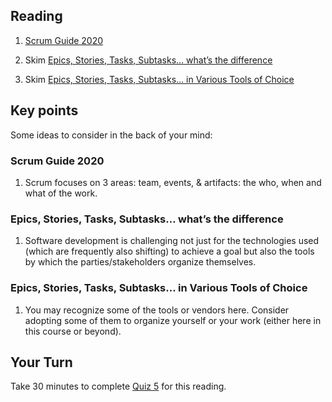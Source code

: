 ## Reading

1. [Scrum Guide 2020](https://www.scrumguides.org/docs/scrumguide/v2020/2020-Scrum-Guide-US.pdf)

2. Skim [Epics, Stories, Tasks, Subtasks… what’s the difference](https://lastcallmedia.com/blog/epics-stories-tasks-subtasks-whats-difference)

3. Skim [Epics, Stories, Tasks, Subtasks… in Various Tools of Choice](https://lastcallmedia.com/blog/epics-stories-tasks-subtasks-various-tools-choice)

## Key points
Some ideas to consider in the back of your mind:


### Scrum Guide 2020
1. Scrum focuses on 3 areas: team, events, & artifacts: the who, when and what of the work.

### Epics, Stories, Tasks, Subtasks… what’s the difference   
1. Software development is challenging not just for the technologies used (which are frequently also shifting) to achieve a goal but also the tools by which the parties/stakeholders organize themselves.

### Epics, Stories, Tasks, Subtasks… in Various Tools of Choice
1. You may recognize some of the tools or vendors here. Consider adopting some of them to organize yourself or your work (either here in this course or beyond).


## Your Turn

Take 30 minutes to complete [Quiz 5]() for this reading. 
